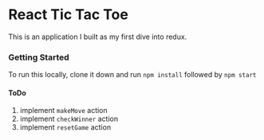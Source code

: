 # React Tic Tac Toe

This is an application I built as my first dive into redux.

### Getting Started

To run this locally, clone it down and run `npm install` followed by `npm start`

#### ToDo
1. implement `makeMove` action
2. implement `checkWinner` action
3. implement `resetGame` action